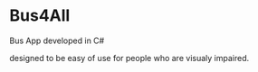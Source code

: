 # Bus4All

Bus App developed in C#

designed to be easy of use for people who are visualy impaired.

